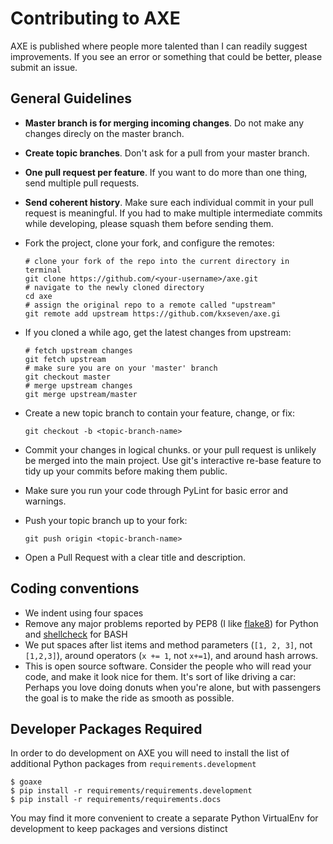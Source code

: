 # Contributing to AXE

AXE is published where people more talented than I can readily suggest improvements. If you see an error or something that could be better, please submit an issue.

## General Guidelines

 - **Master branch is for merging incoming changes**. Do not make any changes direcly on the master branch.

 - **Create topic branches**. Don't ask for a pull from your master branch.

 - **One pull request per feature**. If you want to do more than one thing, send multiple pull requests.

 - **Send coherent history**. Make sure each individual commit in your pull request is meaningful. If you had to make multiple intermediate commits while developing, please squash them before sending them.

 - Fork the project, clone your fork, and configure the remotes:

    ``` shell
    # clone your fork of the repo into the current directory in terminal
    git clone https://github.com/<your-username>/axe.git
    # navigate to the newly cloned directory
    cd axe
    # assign the original repo to a remote called "upstream"
    git remote add upstream https://github.com/kxseven/axe.gi
    ```

 - If you cloned a while ago, get the latest changes from upstream:

    ``` shell
    # fetch upstream changes
    git fetch upstream
    # make sure you are on your 'master' branch
    git checkout master
    # merge upstream changes
    git merge upstream/master
    ```

 - Create a new topic branch to contain your feature, change, or fix:

    ``` shell
    git checkout -b <topic-branch-name>
    ```

 - Commit your changes in logical chunks. or your pull request is unlikely be merged into the main project. Use git's interactive re-base feature to tidy up your commits before making them public.

 - Make sure you run your code through PyLint for basic error and warnings.

 - Push your topic branch up to your fork:

    ``` shell
    git push origin <topic-branch-name>
    ```

 - Open a Pull Request with a clear title and description.


## Coding conventions

  * We indent using four spaces
  * Remove any major problems reported by PEP8 (I like [flake8]) for Python and [shellcheck] for BASH
  * We put spaces after list items and method parameters (`[1, 2, 3]`, not `[1,2,3]`), around operators (`x += 1`, not `x+=1`), and around hash arrows.
  * This is open source software. Consider the people who will read your code, and make it look nice for them. It's sort of like driving a car: Perhaps you love doing donuts when you're alone, but with passengers the goal is to make the ride as smooth as possible.

[shellcheck]: https://github.com/koalaman/shellcheck
[flake8]: http://flake8.pycqa.org/en/latest/

## Developer Packages Required

In order to do development on AXE you will need to install the list of additional Python packages from `requirements.development`

``` shell
$ goaxe
$ pip install -r requirements/requirements.development
$ pip install -r requirements/requirements.docs
```

You may find it more convenient to create a separate Python VirtualEnv for development to keep packages and versions distinct

